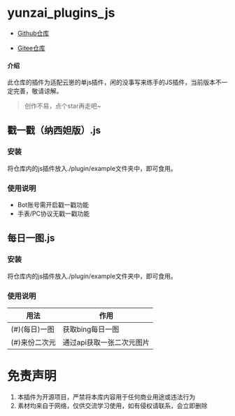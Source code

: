# yunzai_plugins_js

- [Github仓库](https://github.com/win-syswow64/yunzai_plugins_js)

- [Gitee仓库](https://gitee.com/catbos/yunzai_plugins_js)


#### 介绍
此仓库的插件为适配云崽的单js插件，闲的没事写来练手的JS插件，当前版本不一定完善，敬请谅解。
> 创作不易，点个star再走吧~

## 戳一戳（纳西妲版）.js
### 安装
将仓库内的js插件放入./plugin/example文件夹中，即可食用。

### 使用说明
- Bot账号需开启戳一戳功能
- 手表/PC协议无戳一戳功能

## 每日一图.js
### 安装
将仓库内的js插件放入./plugin/example文件夹中，即可食用。

### 使用说明
| 用法          | 作用          |
|---------------|--------------|
| (#)(每日)一图 |获取bing每日一图|
| (#)来份二次元 |通过api获取一张二次元图片|

# 免责声明
1.  本插件为开源项目，严禁将本库内容用于任何商业用途或违法行为
2.  素材均来自于网络，仅供交流学习使用，如有侵权请联系，会立即删除